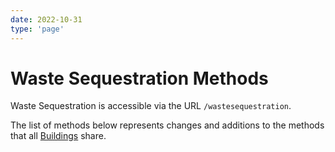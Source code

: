 ```yaml
---
date: 2022-10-31
type: 'page'
---
```


# Waste Sequestration Methods

Waste Sequestration is accessible via the URL `/wastesequestration`.

The list of methods below represents changes and additions to the methods that all [Buildings](/api/Buildings) share.
